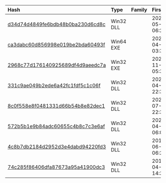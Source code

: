 |Hash|Type|Family|First_Seen|Name|
|:--|:--|:--|:--|:--|
|[d34d74d4849fe6bdb48b0ba230d6cd8c](https://www.virustotal.com/gui/file/d34d74d4849fe6bdb48b0ba230d6cd8c)|Win32 DLL||2024-05-26 06:25:08|acrodistdll.dll|
|[ca3dabc60d856998e019be2bda60493f](https://www.virustotal.com/gui/file/ca3dabc60d856998e019be2bda60493f)|Win64 EXE||2024-04-26 03:35:38|ca3dabc60d856998e019be2bda60493f.virus|
|[2968c77d176140925689df4d9aeedc7a](https://www.virustotal.com/gui/file/2968c77d176140925689df4d9aeedc7a)|Win32 EXE||2023-11-23 05:39:31|Microsoft Windows|
|[331c9ae049b2ede6a42fc1fdf5c1c06f](https://www.virustotal.com/gui/file/331c9ae049b2ede6a42fc1fdf5c1c06f)|Win32 DLL||2023-04-07 22:33:56|acrodistdll.dll|
|[8c0f558e8f0481331d66b54b8e82dec1](https://www.virustotal.com/gui/file/8c0f558e8f0481331d66b54b8e82dec1)|Win32 DLL||2022-07-07 22:36:26|ADL|
|[572b5b1e9b84adc60655c4b8c7c3e6af](https://www.virustotal.com/gui/file/572b5b1e9b84adc60655c4b8c7c3e6af)|Win32 DLL||2022-04-03 06:09:00|BrLogAPI.dll|
|[4c8b7db2184d2952d3e4dabd94220fd3](https://www.virustotal.com/gui/file/4c8b7db2184d2952d3e4dabd94220fd3)|Win32 DLL||2018-06-26 06:20:29|version.dll|
|[74c285f86406dfa87673a95a41900dc3](https://www.virustotal.com/gui/file/74c285f86406dfa87673a95a41900dc3)|Win32 DLL||2018-04-20 14:36:53|version.dll|
